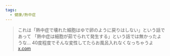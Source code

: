 ```yaml
---
tags:
  - 健康/熱中症
---
```

>これは「熱中症で壊れた細胞はゆで卵のように戻りはしない」という話であって 「熱中症は細胞が茹でられて発生する」という話では無かったような… 40度程度でそんな変性してたらお風呂入れなくなっちゃうよ
>[x.com](https://x.com/onigorshi/status/1811188811667575085)


